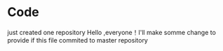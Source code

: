 # Code
just created one repository 
Hello ,everyone！I'll make somme change to provide if this file commited to master repository
